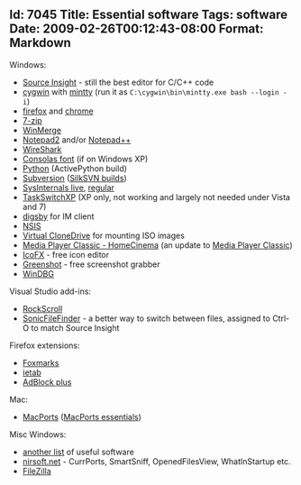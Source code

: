 Id: 7045
Title: Essential software
Tags: software
Date: 2009-02-26T00:12:43-08:00
Format: Markdown
--------------
Windows:

-   [Source Insight](http://sourceinsight.com/) - still the best editor
    for C/C++ code
-   [cygwin](http://www.cygwin.com/) with
    [mintty](http://code.google.com/p/mintty/) (run it as
    `C:\cygwin\bin\mintty.exe bash --login -i`)
-   [firefox](http://www.mozilla.com/en-US/firefox/) and
    [chrome](http://www.google.com/chrome)
-   [7-zip](http://7-zip.org/)
-   [WinMerge](http://winmerge.org/)
-   [Notepad2](http://www.flos-freeware.ch/notepad2.html) and/or
    [Notepad++](http://notepad-plus.sourceforge.net/)
-   [WireShark](http://www.wireshark.org/)
-   [Consolas
    font](http://www.microsoft.com/downloads/thankyou.aspx?familyId=22e69ae4-7e40-4807-8a86-b3d36fab68d3&displayLang=en)
    (if on Windows XP)
-   [Python](http://www.activestate.com/store/activepython/download/)
    (ActivePython build)
-   [Subversion](http://subversion.tigris.org/) ([SilkSVN
    builds](http://www.sliksvn.com/en/download))
-   [SysInternals live](http://live.sysinternals.com/),
    [regular](http://technet.microsoft.com/en-us/sysinternals/default.aspx)
-   [TaskSwitchXP](http://www.ntwind.com/software/taskswitchxp.html) (XP
    only, not working and largely not needed under Vista and 7)
-   [digsby](http://www.digsby.com/) for IM client
-   [NSIS](http://nsis.sourceforge.net/)
-   [Virtual
    CloneDrive](http://www.slysoft.com/en/virtual-clonedrive.html) for
    mounting ISO images
-   [Media Player Classic -
    HomeCinema](http://mpc-hc.sourceforge.net/index.html) (an update to
    [Media Player
    Classic](http://en.wikipedia.org/wiki/Media_Player_Classic))
-   [IcoFX](http://icofx.ro/) - free icon editor
-   [Greenshot](http://greenshot.sourceforge.net/) - free screenshot
    grabber
-   [WinDBG](http://www.microsoft.com/whdc/devtools/debugging/default.mspx)

Visual Studio add-ins:

-   [RockScroll](http://www.hanselman.com/blog/IntroducingRockScroll.aspx)
-   [SonicFileFinder](http://jens-schaller.de/sonictools/sonicfilefinder/index.htm) -
    a better way to switch between files, assigned to Ctrl-O to match
    Source Insight

Firefox extensions:

-   [Foxmarks](https://addons.mozilla.org/en-US/firefox/addon/2410)
-   [ietab](https://addons.mozilla.org/en-US/firefox/addon/1419)
-   [AdBlock plus](https://addons.mozilla.org/en-US/firefox/addon/1865)

Mac:

-   [MacPorts](http://www.macports.org/) ([MacPorts
    essentials](/article/macports.html))

Misc Windows:

-   [another list](http://eeng.net/htxml/Utilities.htm) of useful
    software
-   [nirsoft.net](http://www.nirsoft.net/) - CurrPorts, SmartSniff,
    OpenedFilesView, WhatInStartup etc.
-   [FileZilla](http://filezilla-project.org/)

